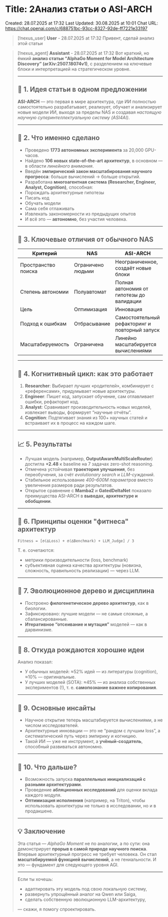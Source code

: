 # Title: 2Анализ статьи о ASI-ARCH

Created: 28.07.2025 at 17:32
Last Updated: 30.08.2025 at 10:01
Chat URL: https://chat.openai.com/c/688751bc-93cc-8327-92de-ff7221e33197


>[!nexus_user] **User** - 28.07.2025 at 17:32
> Привент, сделай анализ этой статьи
<!-- UID: 4e304a9e-0c79-46c9-b159-3c15306cb72d -->




>[!nexus_agent] **Assistant** - 28.07.2025 at 17:32
> Вот краткий, но ёмкий **анализ статьи “AlphaGo Moment for Model Architecture Discovery” (arXiv:2507.18074v1)**, с разделением на ключевые блоки и интерпретацией на стратегическом уровне.
> 
> ---
> 
> ## 🧩 **1. Идея статьи в одном предложении**
> **ASI-ARCH** — это первая в мире архитектура, где ИИ полностью самостоятельно разрабатывает, реализует, обучает и анализирует новые модели ИИ, выходя за пределы NAS и создавая *настоящую научную суперинтеллектуальную систему (ASI4AI)*.
> 
> ---
> 
> ## 🔬 **2. Что именно сделано**
> - Проведено **1773 автономных эксперимента** за 20,000 GPU-часов.
> - Найдено **106 новых state-of-the-art архитектур**, в основном — в области *линейного внимания*.
> - Введён **эмпирический закон масштабирования научного прогресса**: больше вычислений → больше открытий.
> - Разработана **многоагентная система (Researcher, Engineer, Analyst, Cognition)**, способная:
>  - Порождать архитектурные гипотезы
>  - Писать код
>  - Обучать модели
>  - Сама себя отлаживать
>  - Извлекать закономерности из предыдущих опытов
>  - И всё это — **автономно**, без участия человека.
> 
> ---
> 
> ## 🧠 **3. Ключевые отличия от обычного NAS**
> | Критерий | NAS | ASI-ARCH |
> |---------------------------|----------------------------------------|-----------------------------------------------|
> | Пространство поиска | Ограничено людьми | Неограниченное, создаёт новые блоки |
> | Степень автономии | Полуавтомат | Полная автономия от гипотезы до валидации |
> | Цель | Оптимизация | Инновация |
> | Подход к ошибкам | Отбрасывание | Самостоятельный рефакторинг и повторный запуск|
> | Масштабируемость | Ограничена | Линейно масштабируется вычислениями |
> 
> ---
> 
> ## 🧠 **4. Когнитивный цикл: как это работает**
> 1. **Researcher**: Выбирает лучших «родителей», комбинирует с «референсами», придумывает новые архитектуры.
> 2. **Engineer**: Пишет код, запускает обучение, сам отлавливает ошибки, рефакторит код.
> 3. **Analyst**: Сравнивает производительность новых моделей, извлекает выводы, формирует “научные отчёты”.
> 4. **Cognition**: Подтягивает знания из 100+ научных статей и встраивает их в процесс на каждом шаге.
> 
> ---
> 
> ## 📈 **5. Результаты**
> - Лучшая модель (например, **OutputAwareMultiScaleRouter**) достигла **+2.48** к baseline на 7 задачах zero-shot reasoning.
> - Отмечена устойчивая **траектория улучшения**, без переобучения, за счёт *evolutionary search* и *LLM-суждений*.
> - Стабильное использование *400–600M параметров* вместо увеличения размеров ради результатов.
> - Открытое сравнение с **Mamba2** и **GatedDeltaNet** показало преимущества ASI-ARCH в **выводах, архитектуре и обобщении**.
> 
> ---
> 
> ## 🧬 **6. Принципы оценки "фитнеса" архитектур**
> ```text
> Fitness = [σ(∆Loss) + σ(∆Benchmark) + LLM_Judge] / 3
> ```
> Т. е. сочетаются:
> - метрики производительности (loss, benchmark)
> - субъективная оценка качества архитектуры (новизна, сложность, правильность реализации) — через LLM.
> 
> ---
> 
> ## 🌱 **7. Эволюционное дерево и дисциплина**
> - Построено **филогенетическое дерево архитектур**, как в биологии.
> - Зафиксировано: лучшие модели — не самые сложные, а сбалансированные.
> - **Итеративное “отсеивание и мутация”** моделей — как в дарвинизме.
> 
> ---
> 
> ## 🧠 **8. Откуда рождаются хорошие идеи**
> Анализ показал:
> - У обычных моделей: ≈52% идей — из литературы (cognition), ≈10% — оригинальные.
> - У лучших моделей (SOTA): ≈45% — из анализа собственных экспериментов (!), т. е. **самопознание важнее копирования**.
> 
> ---
> 
> ## 📌 **9. Основные инсайты**
> - Научное открытие теперь масштабируется вычислениями, а не числом исследователей.
> - Архитектурные инновации — это не “рандом с лучшим loss”, а систематический путь через эмпирику и когницию.
> - Такой ИИ — уже не инструмент, а **учёный-создатель**, способный развиваться автономно.
> 
> ---
> 
> ## 🔭 **10. Что дальше?**
> - Возможность запуска **параллельных инициализаций с разными архитектурами**.
> - Проведение **абляционных исследований** для оценки вклада каждого модуля.
> - **Оптимизация исполнения** (например, на Triton), чтобы использовать архитектуры не только в исследовании, но и в продакшене.
> 
> ---
> 
> ## 💡 Заключение
> Эта статья — *AlphaGo Moment* не по аналогии, а по сути: она демонстрирует **прорыв в самой природе научного поиска**. Впервые архитектурный прогресс не требует человека. Он стал **масштабируемой функцией вычислений**, а не гениальности. И это — фундамент для следующего уровня AGI.
> 
> ---
> 
> Если ты хочешь:
> - адаптировать эту модель под свою локальную систему,
> - развернуть упрощённый аналог на Qwen или Saiga,
> - сделать собственную эволюционную LLM-архитектуру,
> 
> — скажи, я помогу спроектировать.
<!-- UID: 32d1dafb-3bc3-422b-947e-02d361fda5fc -->